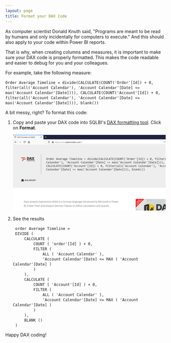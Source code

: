 ```yaml
---
layout: page
title: Format your DAX Code
---
```


As computer scientist Donald Knuth said, "Programs are meant to be read by humans and only incidentally for computers to execute." And this should also apply to your code within Power BI reports. 

That is why, when creating columns and measures, it is important to make sure your DAX code is properly formatted. This makes the code readable and easier to debug for you and your colleagues.  

For example, take the following measure: 


	Order Average Timeline = divide(CALCULATE(COUNT('Order'[Id]) + 0, filter(all('Account Calendar'), 'Account Calendar'[Date] <= max('Account Calendar'[Date]))), CALCULATE(COUNT('Account'[Id]) + 0, filter(all('Account Calendar'), 'Account Calendar'[Date] <= max('Account Calendar'[Date]))), blank()) 


A bit messy, right? To format this code:

1. Copy and paste your DAX code into SQLBI's [DAX formatting tool](https://www.daxformatter.com/). Click on **Format**. 

	![](/asset/screenshot/format-dax-code-img01.png) 

2. See the results 

		order Average Timeline =
		DIVIDE (
			CALCULATE (
				COUNT ( 'order'[Id] ) + 0,
				FILTER (
					ALL ( 'Account Calendar' ),
					'Account Calendar'[Date] <= MAX ( 'Account Calendar'[Date] )
				)
			),
			CALCULATE (
				COUNT ( 'Account'[Id] ) + 0,
				FILTER (
					ALL ( 'Account Calendar' ),
					'Account Calendar'[Date] <= MAX ( 'Account Calendar'[Date] )
				)
			),
			BLANK ()
		)
  
Happy DAX coding!